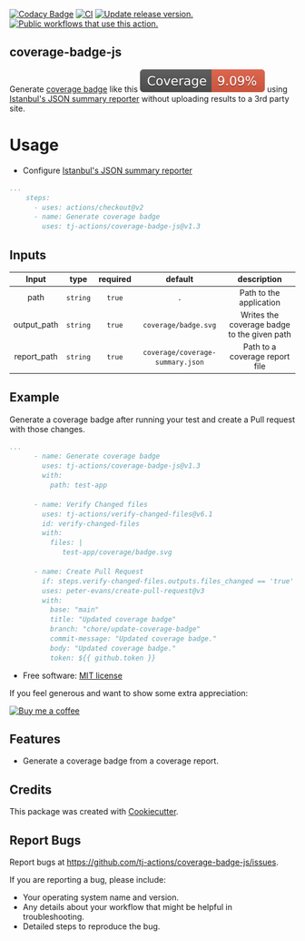 [![Codacy Badge](https://api.codacy.com/project/badge/Grade/b4fc86d7f0864c08839a578cf04d0df5)](https://app.codacy.com/gh/tj-actions/coverage-badge-js?utm_source=github.com\&utm_medium=referral\&utm_content=tj-actions/coverage-badge-js\&utm_campaign=Badge_Grade_Settings)
[![CI](https://github.com/tj-actions/coverage-badge-js/actions/workflows/test.yml/badge.svg)](https://github.com/tj-actions/coverage-badge-js/actions/workflows/test.yml)
[![Update release version.](https://github.com/tj-actions/coverage-badge-js/actions/workflows/sync-release-version.yml/badge.svg)](https://github.com/tj-actions/coverage-badge-js/actions/workflows/sync-release-version.yml)
[![Public workflows that use this action.](https://img.shields.io/endpoint?url=https%3A%2F%2Fused-by.vercel.app%2Fapi%2Fgithub-actions%2Fused-by%3Faction%3Dtj-actions%2Fcoverage-badge-js%26badge%3Dtrue)](https://github.com/search?o=desc\&q=tj-actions+coverage-badge-js+path%3A.github%2Fworkflows+language%3AYAML\&s=\&type=Code)

## coverage-badge-js

Generate [coverage badge](https://www.npmjs.com/package/make-coverage-badge) like this ![coverage badge](./test-app/coverage/badge.svg) using [Istanbul's JSON summary reporter](https://github.com/istanbuljs/nyc) without uploading results to a 3rd party site.

# Usage

*   Configure [Istanbul's JSON summary reporter](https://github.com/tlvince/make-coverage-badge#usage)

```yaml
...
    steps:
      - uses: actions/checkout@v2
      - name: Generate coverage badge
        uses: tj-actions/coverage-badge-js@v1.3
```

## Inputs

|   Input       |    type    |  required      |  default                              |  description  |
|:-------------:|:-----------:|:-------------:|:-------------------------------------:|:-------------:|
| path          |  `string`    |    `true`    |          `.`                          | Path to the application                      |
| output\_path   |  `string`    |    `true`    |     `coverage/badge.svg`              | Writes the coverage badge to the given path  |
| report\_path   |  `string`    |    `true`    |     `coverage/coverage-summary.json`  | Path to a coverage report file               |

## Example

Generate a coverage badge after running your test and create a Pull request with those changes.

```yaml
...
      - name: Generate coverage badge
        uses: tj-actions/coverage-badge-js@v1.3
        with:
          path: test-app

      - name: Verify Changed files
        uses: tj-actions/verify-changed-files@v6.1
        id: verify-changed-files
        with:
          files: |
             test-app/coverage/badge.svg

      - name: Create Pull Request
        if: steps.verify-changed-files.outputs.files_changed == 'true'
        uses: peter-evans/create-pull-request@v3
        with:
          base: "main"
          title: "Updated coverage badge"
          branch: "chore/update-coverage-badge"
          commit-message: "Updated coverage badge."
          body: "Updated coverage badge."
          token: ${{ github.token }}

```

*   Free software: [MIT license](LICENSE)

If you feel generous and want to show some extra appreciation:

[![Buy me a coffee][buymeacoffee-shield]][buymeacoffee]

[buymeacoffee]: https://www.buymeacoffee.com/jackton1

[buymeacoffee-shield]: https://www.buymeacoffee.com/assets/img/custom_images/orange_img.png

## Features

*   Generate a coverage badge from a coverage report.

## Credits

This package was created with [Cookiecutter](https://github.com/cookiecutter/cookiecutter).

## Report Bugs

Report bugs at https://github.com/tj-actions/coverage-badge-js/issues.

If you are reporting a bug, please include:

*   Your operating system name and version.
*   Any details about your workflow that might be helpful in troubleshooting.
*   Detailed steps to reproduce the bug.
